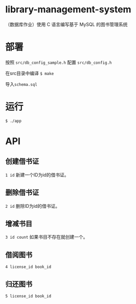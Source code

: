 # library-management-system
（数据库作业）使用 C 语言编写基于 MySQL 的图书管理系统
# 部署
按照 `src/db_config_sample.h` 配置 `src/db_config.h`

在src目录中编译 `$ make`

导入`schema.sql`

# 运行
`$ ./app`

# API
## 创建借书证
`1 id`
新建一个ID为id的借书证。
## 删除借书证
`2 id`
删除ID为id的借书证。
## 增减书目
`3 id count`
如果书目不存在就创建一个。
## 借阅图书
`4 license_id book_id`
## 归还图书
`5 license_id book_id`
